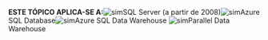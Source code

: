 <Token>**ESTE TÓPICO APLICA-SE A:**![sim](media/yes.png)SQL Server (a partir de 2008)![sim](media/yes.png)Azure SQL Database![sim](media/yes.png)Azure SQL Data Warehouse ![sim](media/yes.png)Parallel Data Warehouse </Token>
